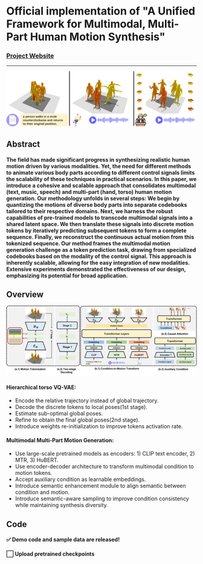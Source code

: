 # Official implementation of "A Unified Framework for Multimodal, Multi-Part Human Motion Synthesis"


### [Project Website](https://zixiangzhou916.github.io/UDE-2/)

---

![plot](./assets/teaser.png)

## Abstract
#### The field has made significant progress in synthesizing realistic human motion driven by various modalities. Yet, the need for different methods to animate various body parts according to different control signals limits the scalability of these techniques in practical scenarios. In this paper, we introduce a cohesive and scalable approach that consolidates multimodal (text, music, speech) and multi-part (hand, torso) human motion generation. Our methodology unfolds in several steps: We begin by quantizing the motions of diverse body parts into separate codebooks tailored to their respective domains. Next, we harness the robust capabilities of pre-trained models to transcode multimodal signals into a shared latent space. We then translate these signals into discrete motion tokens by iteratively predicting subsequent tokens to form a complete sequence. Finally, we reconstruct the continuous actual motion from this tokenized sequence. Our method frames the multimodal motion generation challenge as a token prediction task, drawing from specialized codebooks based on the modality of the control signal. This approach is inherently scalable, allowing for the easy integration of new modalities. Extensive experiments demonstrated the effectiveness of our design, emphasizing its potential for broad application.

## Overview
![plot](assets/pipeline.png)
#### Hierarchical torso VQ-VAE:
- Encode the relative trajectory instead of global trajectory.
- Decode the discrete tokens to local poses(1st stage).
- Estimate sub-optimal global poses.
- Refine to obtain the final global poses(2nd stage).
- Introduce weights re-initialization to improve tokens activation rate.

#### Multimodal Multi-Part Motion Generation:
- Use large-scale pretrained models as encoders: 1) CLIP text encoder, 2) MTR, 3) HuBERT.
- Use encoder-decoder architecture to transform multimodal condition to motion tokens.
- Accept auxiliary condition as learnable embeddings.
- Introduce semantic enhancement module to align semantic between condition and motion.
- Introduce semantic-aware sampling to improve condition consistency while maintaining synthesis diversity.


## Code
#### ✅ Demo code and sample data are released!
#### ⬜ Upload pretrained checkpoints
